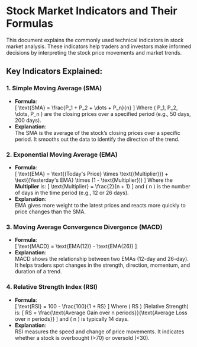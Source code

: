 # Stock Market Indicators and Their Formulas

This document explains the commonly used technical indicators in stock market analysis. These indicators help traders and investors make informed decisions by interpreting the stock price movements and market trends.

## Key Indicators Explained:

### 1. **Simple Moving Average (SMA)**
- **Formula**:  
  \[
  \text{SMA} = \frac{P_1 + P_2 + \dots + P_n}{n}
  \]
  Where \( P_1, P_2, \dots, P_n \) are the closing prices over a specified period (e.g., 50 days, 200 days).
- **Explanation**:  
  The SMA is the average of the stock’s closing prices over a specific period. It smooths out the data to identify the direction of the trend.

### 2. **Exponential Moving Average (EMA)**
- **Formula**:  
  \[
  \text{EMA} = \text{(Today's Price} \times \text{(Multiplier)}) + \text{(Yesterday's EMA} \times (1 - \text{Multiplier}))
  \]
  Where the **Multiplier** is:
  \[
  \text{Multiplier} = \frac{2}{n + 1}
  \]
  and \( n \) is the number of days in the time period (e.g., 12 or 26 days).
- **Explanation**:  
  EMA gives more weight to the latest prices and reacts more quickly to price changes than the SMA.

### 3. **Moving Average Convergence Divergence (MACD)**
- **Formula**:  
  \[
  \text{MACD} = \text{EMA(12)} - \text{EMA(26)}
  \]
- **Explanation**:  
  MACD shows the relationship between two EMAs (12-day and 26-day). It helps traders spot changes in the strength, direction, momentum, and duration of a trend.

### 4. **Relative Strength Index (RSI)**
- **Formula**:  
  \[
  \text{RSI} = 100 - \frac{100}{1 + RS}
  \]
  Where \( RS \) (Relative Strength) is:
  \[
  RS = \frac{\text{Average Gain over n periods}}{\text{Average Loss over n periods}}
  \]
  and \( n \) is typically 14 days.
- **Explanation**:  
  RSI measures the speed and change of price movements. It indicates whether a stock is overbought (>70) or oversold (<30).
